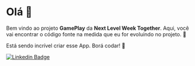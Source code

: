 # Olá 👋

Bem vindo ao projeto **GamePlay** da **Next Level Week Together**. Aqui, você vai encontrar o código fonte na medida que eu for evoluindo no projeto. 🤩

Está sendo incrível criar esse App. Borá codar! 🚀 


[![Linkedin Badge](https://img.shields.io/badge/-Rodrigo%20Gonçalves%20Santana-6633cc?style=flat-square&logo=Linkedin&logoColor=white&link=https://www.linkedin.com/in/rodrigo-gon%C3%A7alves-santana/)](https://www.linkedin.com/in/euhenquefranca/) 